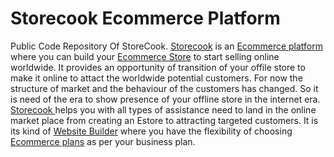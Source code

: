 # Storecook Ecommerce Platform
Public Code Repository Of StoreCook.
<a href="https://storecook.com">Storecook</a> is an <a href="https://we.storecook.com/">Ecommerce platform </a> where you can build your <a href="https://we.storecook.com/">Ecommerce Store</a> to start selling online worldwide. It provides an opportunity of transition of your offile store to make it online to attact the worldwide potential customers. For now the structure of market and the behaviour of the customers has changed. So it is need of the era to show presence of your offline store in the internet era. 
<a href="https://we.storecook.com/">Storecook </a> helps you with all types of assistance need to land in the online market place from creating an Estore to attracting targeted customers. It is its kind of <a href="https://we.storecook.com/">Website Builder</a> where you have the flexibility of choosing <a href="https://we.storecook.com/">Ecommerce plans</a> as per your business plan. 
